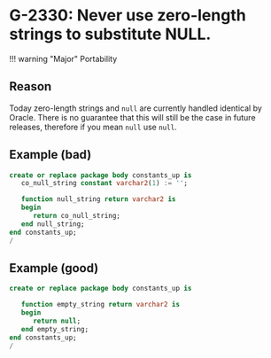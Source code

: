 # G-2330: Never use zero-length strings to substitute NULL.

!!! warning "Major"
    Portability

## Reason

Today zero-length strings and `null` are currently handled identical by Oracle. There is no guarantee that this will still be the case in future releases, therefore if you mean `null` use `null`.

## Example (bad)

``` sql
create or replace package body constants_up is
   co_null_string constant varchar2(1) := '';

   function null_string return varchar2 is
   begin
      return co_null_string;
   end null_string;
end constants_up;
/
```

## Example (good)

``` sql
create or replace package body constants_up is

   function empty_string return varchar2 is
   begin
      return null;
   end empty_string;
end constants_up;
/
```